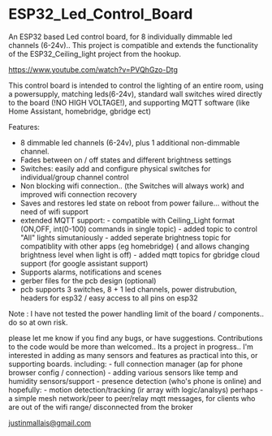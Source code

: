 # ESP32_Led_Control_Board

An ESP32 based Led control board, for 8 individually dimmable led channels (6-24v).. This project is compatible and extends the functionality of the ESP32_Ceiling_light project from the hookup. 

https://www.youtube.com/watch?v=PVQhGzo-Dtg

This control board is intended to control the lighting of an entire room, using a powersupply, matching leds(6-24v), standard wall switches wired directly to the board (!NO HIGH VOLTAGE!), and supporting MQTT software (like Home Assistant, homebridge, gbridge ect) 
    
Features:
  - 8 dimmable led channels (6-24v), plus 1 additional non-dimmable channel.
  - Fades between on / off states and different brightness settings
  - Switches:  easily add and configure physical switches for individual/group channel control 
  - Non blocking wifi connection.. (the Switches will always work) and improved wifi connection recovery
  - Saves and restores led state on reboot from power failure... without the need of wifi support
  - extended MQTT support: 
              - compatible with Ceiling_Light format (ON,OFF, int(0-100) commands in single topic)
              - added topic to control "All" lights simutaniously
              - added seperate brightness topic for compatiblity with other apps (eg homebridge)
                ( and allows changing brightness level when light is off)
              - added mqtt topics for gbridge cloud support (for google assistant support)
  - Supports alarms, notifications and scenes
  - gerber files for the pcb design (optional)
  - pcb supports 3 switches, 8 + 1 led channels, power distrubution, headers for esp32 / easy access to all pins on esp32
 
  Note : I have not tested the power handling limit of the board / components.. do so at own risk.
  
  please let me know if you find any bugs, or have suggestions. Contributions to the code would be more than welcomed..
 Its a project in progress.. I'm interested in adding as many sensors and features as practical into this, or supporting boards.
  including:
    - full connection manager (ap for phone browser config / connection)
    - adding various sensors like temp and humidity sensors/support
    - presence detection (who's phone is online)
    and hopefully:
    - motion detection/tracking (ir array with logic/analsys)
    perhaps 
      -a simple mesh network/peer to peer/relay mqtt messages, for clients who are out of the wifi range/ disconnected from the broker 
     
  
  
  justinmallais@gmail.com
